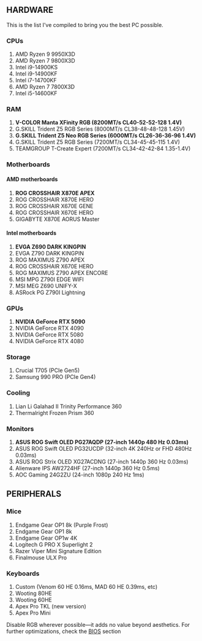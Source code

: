 ## HARDWARE
This is the list I've compiled to bring you the best PC possible.

### CPUs
1. AMD Ryzen 9 9950X3D
2. AMD Ryzen 7 9800X3D
3. Intel i9-14900KS
4. Intel i9-14900KF
5. Intel i7-14700KF 
6. AMD Ryzen 7 7800X3D
7. Intel i5-14600KF


### RAM
1. **V-COLOR Manta XFinity RGB (8200MT/s CL40-52-52-128 1.4V)** 
2. G.SKILL Trident Z5 RGB Series (8000MT/s CL38-48-48-128 1.45V)
3. **G.SKILL Trident Z5 Neo RGB Series (6000MT/s CL26-36-36-96 1.4V)**
4. G.SKILL Trident Z5 RGB Series (7200MT/s CL34-45-45-115 1.4V)
5. TEAMGROUP T-Create Expert (7200MT/s CL34-42-42-84 1.35-1.4V)

### Motherboards
#### AMD motherboards
1. **ROG CROSSHAIR X870E APEX**
2. ROG CROSSHAIR X870E HERO
3. ROG CROSSHAIR X670E GENE
4. ROG CROSSHAIR X670E HERO
5. GIGABYTE X870E AORUS Master

#### Intel motherboards
1. **EVGA Z690 DARK KINGPIN**
2. EVGA Z790 DARK KINGPIN
3. ROG MAXIMUS Z790 APEX
4. ROG CROSSHAIR X670E HERO
5. ROG MAXIMUS Z790 APEX ENCORE
6. MSI MPG Z790I EDGE WIFI
7. MSI MEG Z690 UNIFY-X
8. ASRock PG Z790I Lightning

### GPUs
1. **NVIDIA GeForce RTX 5090** 
2. NVIDIA GeForce RTX 4090
3. NVIDIA GeForce RTX 5080
4. NVIDIA GeForce RTX 4080


### Storage
1. Crucial T705 (PCIe Gen5)
2. Samsung 990 PRO (PCIe Gen4)


### Cooling
1. Lian Li Galahad II Trinity Performance 360
2. Thermalright Frozen Prism 360

### Monitors
1. **ASUS ROG Swift OLED PG27AQDP (27-inch 1440p 480 Hz 0.03ms)**
2. ASUS ROG Swift OLED PG32UCDP (32-inch 4K 240Hz or FHD 480Hz 0.03ms)
3. ASUS ROG Strix OLED XG27ACDNG (27-inch 1440p 360 Hz 0.03ms)
4. Alienware IPS AW2724HF (27-inch 1440p 360 Hz 0.5ms)
5. AOC Gaming 24G2ZU (24-inch 1080p 240 Hz 1ms)

## PERIPHERALS

### Mice
1. Endgame Gear OP1 8k (Purple Frost)
2. Endgame Gear OP1 8k
3. Endgame Gear OP1w 4K
4. Logitech G PRO X Superlight 2
5. Razer Viper Mini Signature Edition
6. Finalmouse ULX Pro

### Keyboards
1. Custom (Venom 60 HE 0.16ms, MAD 60 HE 0.39ms, etc)
2. Wooting 80HE
3. Wooting 60HE
4. Apex Pro TKL (new version)
5. Apex Pro Mini

Disable RGB wherever possible—it adds no value beyond aesthetics.
For further optimizations, check the [BIOS](https://github.com/Scuubii/KOGC/edit/main/bios.md) section
